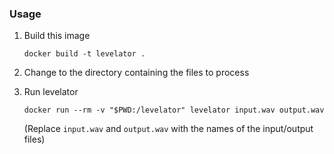 ### Usage

1. Build this image

   ```
   docker build -t levelator .
   ```

1. Change to the directory containing the files to process

1. Run levelator

   ```
   docker run --rm -v "$PWD:/levelator" levelator input.wav output.wav
   ```

   (Replace `input.wav` and `output.wav` with the names of the input/output files)
